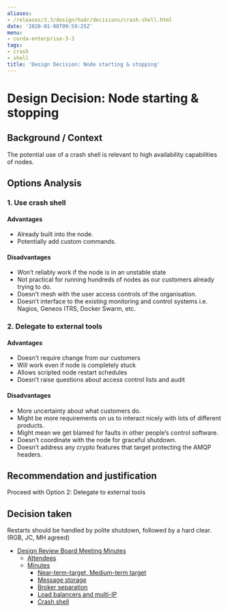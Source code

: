 ```yaml
---
aliases:
- /releases/3.3/design/hadr/decisions/crash-shell.html
date: '2020-01-08T09:59:25Z'
menu:
- corda-enterprise-3-3
tags:
- crash
- shell
title: 'Design Decision: Node starting & stopping'
---
```



# Design Decision: Node starting & stopping


## Background / Context

The potential use of a crash shell is relevant to high availability capabilities of nodes.


## Options Analysis


### 1. Use crash shell


#### Advantages


* Already built into the node.
* Potentially add custom commands.


#### Disadvantages


* Won’t reliably work if the node is in an unstable state
* Not practical for running hundreds of nodes as our customers already trying to do.
* Doesn’t mesh with the user access controls of the organisation.
* Doesn’t interface to the existing monitoring and control systems i.e. Nagios, Geneos ITRS, Docker Swarm, etc.


### 2. Delegate to external tools


#### Advantages


* Doesn’t require change from our customers
* Will work even if node is completely stuck
* Allows scripted node restart schedules
* Doesn’t raise questions about access control lists and audit


#### Disadvantages


* More uncertainty about what customers do.
* Might be more requirements on us to interact nicely with lots of different products.
* Might mean we get blamed for faults in other people’s control software.
* Doesn’t coordinate with the node for graceful shutdown.
* Doesn’t address any crypto features that target protecting the AMQP headers.


## Recommendation and justification

Proceed with Option 2: Delegate to external tools


## Decision taken

Restarts should be handled by polite shutdown, followed by a hard clear. (RGB, JC, MH agreed)



* [Design Review Board Meeting Minutes](drb-meeting-20171116.md)
    * [Attendees](drb-meeting-20171116.md#attendees)
    * [Minutes](drb-meeting-20171116.md#minutes)
        * [Near-term-target, Medium-term target](drb-meeting-20171116.md#near-term-target-medium-term-target)
        * [Message storage](drb-meeting-20171116.md#id1)
        * [Broker separation](drb-meeting-20171116.md#id2)
        * [Load balancers and multi-IP](drb-meeting-20171116.md#id3)
        * [Crash shell](drb-meeting-20171116.md#id4)







